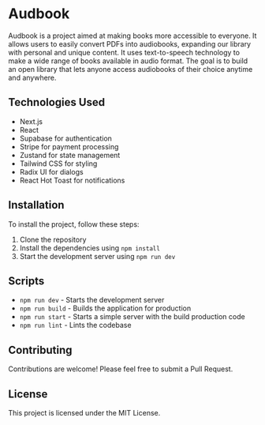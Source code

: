 # Audbook

Audbook is a project aimed at making books more accessible to everyone. It allows users to easily convert PDFs into audiobooks, expanding our library with personal and unique content. It uses text-to-speech technology to make a wide range of books available in audio format. The goal is to build an open library that lets anyone access audiobooks of their choice anytime and anywhere.

## Technologies Used

- Next.js
- React
- Supabase for authentication
- Stripe for payment processing
- Zustand for state management
- Tailwind CSS for styling
- Radix UI for dialogs
- React Hot Toast for notifications

## Installation

To install the project, follow these steps:

1. Clone the repository
2. Install the dependencies using `npm install`
3. Start the development server using `npm run dev`

## Scripts

- `npm run dev` - Starts the development server
- `npm run build` - Builds the application for production
- `npm run start` - Starts a simple server with the build production code
- `npm run lint` - Lints the codebase

## Contributing

Contributions are welcome! Please feel free to submit a Pull Request.

## License

This project is licensed under the MIT License.

